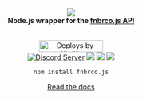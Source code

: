 <div align="center">
  <img src="https://i.switchblade.xyz/fnbrco.png"><br>
  <b>Node.js wrapper for the <a href="https://fnbr.co/api/docs">fnbrco.js API</a></b>
  <br><br>
  <p>
    <a href="https://netlify.com/"><img src="https://i.imgur.com/oJjg6fA.png" alt="Deploys by Netlify" width="128" height="24"></a>
    <br>
    <a href="https://support.switchblade.xyz/"><img src="https://img.shields.io/badge/dynamic/json.svg?label=chat%20on%20Discord&colorB=7289DA&url=https%3A%2F%2Fdiscordapp.com%2Fapi%2Fservers%2F445203868624748555%2Fembed.json&query=%24.members.length&suffix=%20online" alt="Discord Server"/></a>
    <a href="https://travis-ci.org/SwitchbladeBot/fnbrco.js"><img src="https://api.travis-ci.org/SwitchbladeBot/fnbrco.js.svg"/></a>
    <a href="https://david-dm.org/SwitchbladeBot/fnbrco.js"><img src="https://david-dm.org/SwitchbladeBot/fnbrco.js/status.svg"/></a>
    <a href="https://david-dm.org/SwitchbladeBot/fnbrco.js?type=dev"><img src="https://david-dm.org/SwitchbladeBot/fnbrco.js/dev-status.svg"/></a>
  </p>
  
  `npm install fnbrco.js`
  
  <a href="https://fnbrcojs.switchblade.xyz/?api=fnbrco">Read the docs</a>
</div>
